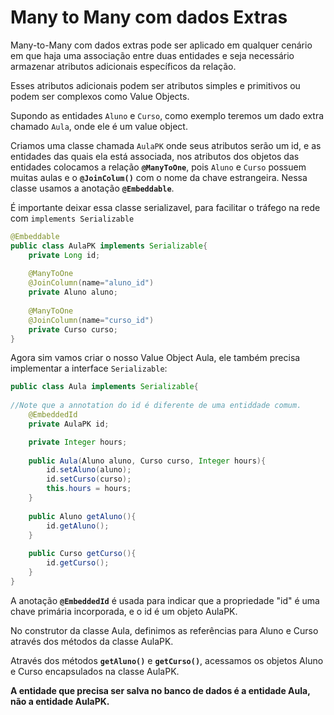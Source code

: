 # Many to Many com dados Extras

Many-to-Many com dados extras pode ser aplicado em qualquer cenário em que haja uma associação entre duas entidades e seja necessário armazenar atributos adicionais específicos da relação.

Esses atributos adicionais podem ser atributos simples e primitivos ou podem ser complexos como Value Objects.

Supondo as entidades `Aluno` e `Curso`, como exemplo teremos um dado extra chamado `Aula`, onde ele é um value object.
    
Criamos uma classe chamada `AulaPK` onde seus atributos serão um id, e as entidades das quais ela está associada, nos atributos dos objetos das entidades colocamos a relação **`@ManyToOne`**, pois `Aluno` e `Curso` possuem muitas aulas e o **`@JoinColum()`** com o nome da chave estrangeira. Nessa classe usamos a anotação **`@Embeddable`**.

É importante deixar essa classe serializavel, para facilitar o tráfego na rede com `implements Serializable`
    
```java
@Embeddable
public class AulaPK implements Serializable{
    private Long id;
    	
    @ManyToOne
    @JoinColumn(name="aluno_id")
    private Aluno aluno;
    
    @ManyToOne
    @JoinColumn(name="curso_id")
    private Curso curso;
}
```
    
Agora sim vamos criar o nosso Value Object Aula, ele também precisa implementar a interface `Serializable`:
    
```java
public class Aula implements Serializable{
    
//Note que a annotation do id é diferente de uma entiddade comum.
    @EmbeddedId
    private AulaPK id;

    private Integer hours;
    
    public Aula(Aluno aluno, Curso curso, Integer hours){
    	id.setAluno(aluno);
    	id.setCurso(curso);
    	this.hours = hours;
    }
    
    public Aluno getAluno(){
    	id.getAluno();
    }
    
    public Curso getCurso(){
    	id.getCurso();
    }
}
```
    
A anotação **`@EmbeddedId`** é usada para indicar que a propriedade "id" é uma chave primária incorporada, e o id é um objeto AulaPK.
    
No construtor da classe Aula, definimos as referências para Aluno e Curso através dos métodos da classe AulaPK.
    
Através dos métodos **`getAluno()`** e **`getCurso()`**, acessamos os objetos Aluno e Curso encapsulados na classe AulaPK.
    
**A entidade que precisa ser salva no banco de dados é a entidade Aula, não a entidade AulaPK.**

